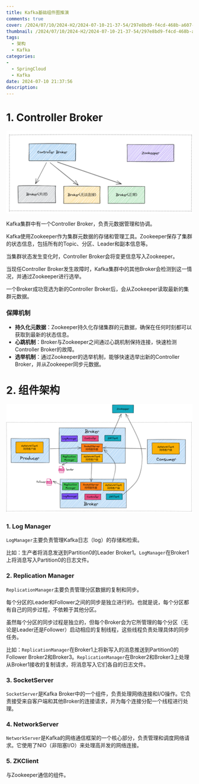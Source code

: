 ```yaml
---
title: Kafka基础组件图推演
comments: true
cover: /2024/07/10/2024-H2/2024-07-10-21-37-54/297e8bd9-f4cd-468b-a607-261a60389ab0.png
thumbnail: /2024/07/10/2024-H2/2024-07-10-21-37-54/297e8bd9-f4cd-468b-a607-261a60389ab0.png
tags:
  - 架构
  - Kafka
categories:
- 
  - SpringCloud
  - Kafka
date: 2024-07-10 21:37:56
description:
---
```




# 1. Controller Broker

![297e8bd9-f4cd-468b-a607-261a60389ab0](./2024-07-10-21-37-54/297e8bd9-f4cd-468b-a607-261a60389ab0.png)

Kafka集群中有一个Controller Broker，负责元数据管理和协调。

Kafka使用Zookeeper作为集群元数据的存储和管理工具。Zookeeper保存了集群的状态信息，包括所有的Topic、分区、Leader和副本信息等。

当集群状态发生变化时，Controller Broker会将变更信息写入Zookeeper。

当现任Controller Broker发生故障时，Kafka集群中的其他Broker会检测到这一情况，并通过Zookeeper进行选举。

一个Broker成功竞选为新的Controller Broker后，会从Zookeeper读取最新的集群元数据。



### 保障机制

* **持久化元数据**：Zookeeper持久化存储集群的元数据，确保在任何时刻都可以获取到最新的状态信息。
* **心跳机制**：Broker与Zookeeper之间通过心跳机制保持连接，快速检测Controller Broker的故障。
* **选举机制**：通过Zookeeper的选举机制，能够快速选举出新的Controller Broker，并从Zookeeper同步元数据。



# 2. 组件架构

![6ac3895d-5426-482e-ad5a-293e32a7f42a](./2024-07-10-21-37-54/6ac3895d-5426-482e-ad5a-293e32a7f42a.png)



### 1. Log Manager

`LogManager`主要负责管理Kafka日志（log）的存储和检索。

比如：生产者将消息发送到Partition0的Leader Broker1。`LogManager`在Broker1上将消息写入Partition0的日志文件。



### 2. Replication Manager

`ReplicationManager`主要负责管理分区数据的复制和同步。

每个分区的Leader和Follower之间的同步是独立进行的。也就是说，每个分区都有自己的同步过程，不依赖于其他分区。

虽然每个分区的同步过程是独立的，但每个Broker会为它所管理的每个分区（无论是Leader还是Follower）启动相应的复制线程，这些线程负责处理具体的同步任务。

比如：`ReplicationManager`在Broker1上将新写入的消息推送到Partition0的Follower Broker2和Broker3。`ReplicationManager`在Broker2和Broker3上处理从Broker1接收的复制请求，将消息写入它们各自的日志文件。



### 3. SocketServer

`SocketServer`是Kafka Broker中的一个组件，负责处理网络连接和I/O操作。它负责接受来自客户端和其他Broker的连接请求，并为每个连接分配一个线程进行处理。



### 4. NetworkServer

`NetworkServer`是Kafka的网络通信框架的一个核心部分，负责管理和调度网络请求。它使用了NIO（非阻塞I/O）来处理高并发的网络连接。



### 5. ZKClient

与Zookeeper通信的组件。
